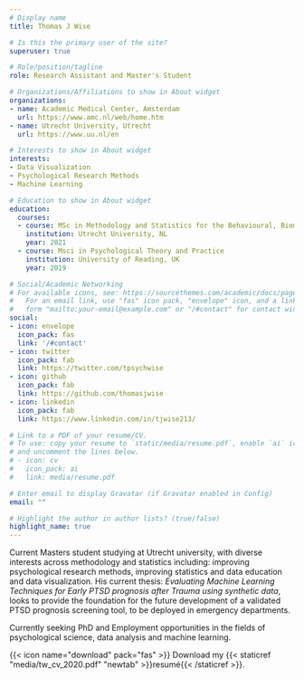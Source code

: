 ```yaml
---
# Display name
title: Thomas J Wise

# Is this the primary user of the site?
superuser: true

# Role/position/tagline
role: Research Assistant and Master's Student 

# Organizations/Affiliations to show in About widget
organizations:
- name: Academic Medical Center, Amsterdam
  url: https://www.amc.nl/web/home.htm
- name: Utrecht University, Utrecht
  url: https://www.uu.nl/en

# Interests to show in About widget
interests:
- Data Visualization
- Psychological Research Methods
- Machine Learning 

# Education to show in About widget
education:
  courses:
  - course: MSc in Methodology and Statistics for the Behavioural, Biomedical and Social Sciences 
    institution: Utrecht University, NL
    year: 2021
  - course: Msci in Psychological Theory and Practice
    institution: University of Reading, UK
    year: 2019

# Social/Academic Networking
# For available icons, see: https://sourcethemes.com/academic/docs/page-builder/#icons
#   For an email link, use "fas" icon pack, "envelope" icon, and a link in the
#   form "mailto:your-email@example.com" or "/#contact" for contact widget.
social:
- icon: envelope
  icon_pack: fas
  link: '/#contact'
- icon: twitter
  icon_pack: fab
  link: https://twitter.com/tpsychwise
- icon: github
  icon_pack: fab
  link: https://github.com/thomasjwise
- icon: linkedin
  icon_pack: fab
  link: https://www.linkedin.com/in/tjwise213/

# Link to a PDF of your resume/CV.
# To use: copy your resume to `static/media/resume.pdf`, enable `ai` icons in `params.toml`, 
# and uncomment the lines below.
# - icon: cv
#   icon_pack: ai
#   link: media/resume.pdf

# Enter email to display Gravatar (if Gravatar enabled in Config)
email: ""

# Highlight the author in author lists? (true/false)
highlight_name: true
---
```


Current Masters student studying at Utrecht university, with diverse interests across methodology and statistics including: improving psychological research methods, improving statistics and data education and data visualization. His current thesis: *Evaluating Machine Learning Techniques for Early PTSD prognosis after Trauma using synthetic data*, looks to provide the foundation for the future development of a validated PTSD prognosis screening tool, to be deployed in emergency departments.

Currently seeking PhD and Employment opportunities in the fields of psychological science, data analysis and machine learning.

{{< icon name="download" pack="fas" >}} Download my {{< staticref "media/tw_cv_2020.pdf" "newtab" >}}resumé{{< /staticref >}}.

